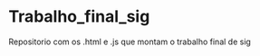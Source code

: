 Trabalho_final_sig
==================
Repositorio com os .html e .js que montam o trabalho final de sig
